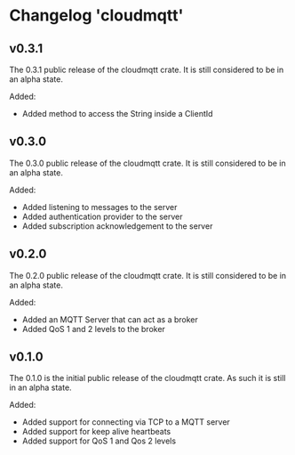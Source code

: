 # Changelog 'cloudmqtt'

## v0.3.1

The 0.3.1 public release of the cloudmqtt crate. It is still considered to be in an alpha state.

Added:

- Added method to access the String inside a ClientId

## v0.3.0

The 0.3.0 public release of the cloudmqtt crate. It is still considered to be in an alpha state.

Added:

- Added listening to messages to the server
- Added authentication provider to the server
- Added subscription acknowledgement to the server

## v0.2.0

The 0.2.0 public release of the cloudmqtt crate. It is still considered to be in an alpha state.

Added:

- Added an MQTT Server that can act as a broker
- Added QoS 1 and 2 levels to the broker

## v0.1.0

The 0.1.0 is the initial public release of the cloudmqtt crate. As such it is still in an alpha state.

Added:

- Added support for connecting via TCP to a MQTT server
- Added support for keep alive heartbeats
- Added support for QoS 1 and Qos 2 levels


